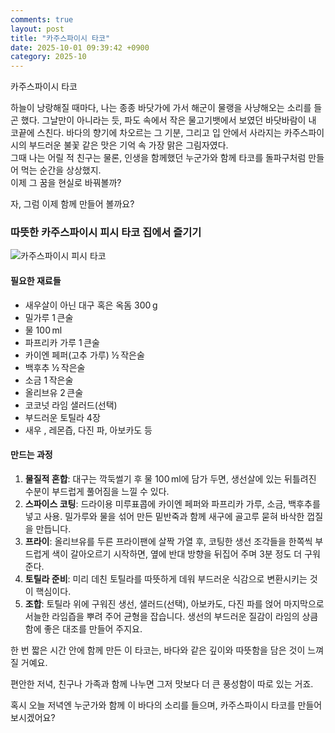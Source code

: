 ```yaml
---
comments: true
layout: post
title: "카주스파이시 타코"
date: 2025-10-01 09:39:42 +0900
category: 2025-10
---
```


카주스파이시 타코  

하늘이 낭랑해질 때마다, 나는 종종 바닷가에 가서 해군이 물랭을 사냥해오는 소리를 들곤 했다. 그날만이 아니라는 듯, 파도 속에서 작은 물고기뱃에서 보였던 바닷바람이 내 코끝에 스친다. 바다의 향기에 차오르는 그 기분, 그리고 입 안에서 사라지는 카주스파이시의 부드러운 불꽃 같은 맛은 기억 속 가장 맑은 그림자였다.  
그때 나는 어릴 적 친구는 물론, 인생을 함께했던 누군가와 함께 타코를 돌파구처럼 만들어 먹는 순간을 상상했지.   
이제 그 꿈을 현실로 바꿔볼까?  

자, 그럼 이제 함께 만들어 볼까요?  

### 따뜻한 카주스파이시 피시 타코 집에서 즐기기  

![카주스파이시 피시 타코](https://www.themealdb.com/images/media/meals/uvuyxu1503067369.jpg)  

#### 필요한 재료들  
- 새우살이 아닌 대구 혹은 옥돔 300 g  
- 밀가루 1 큰술  
- 물 100 ml  
- 파프리카 가루 1 큰술  
- 카이엔 페퍼(고추 가루) ½ 작은술  
- 백후추 ½ 작은술  
- 소금 1 작은술  
- 올리브유 2 큰술  
- 코코넛 라임 샐러드(선택)  
- 부드러운 토틸라 4장  
- 새우 , 레몬즙, 다진 파, 아보카도 등  

#### 만드는 과정  
1. **물질적 혼합**: 대구는 깍둑썰기 후 물 100 ml에 담가 두면, 생선살에 있는 뒤틀려진 수분이 부드럽게 풀어짐을 느낄 수 있다.  
2. **스파이스 코팅**: 드라이용 미루표콥에 카이엔 페퍼와 파프리카 가루, 소금, 백후추를 넣고 사용. 밀가루와 물을 섞어 만든 밑반죽과 함께 새구에 골고루 묻혀 바삭한 껍질을 만듭니다.  
3. **프라이**: 올리브유를 두른 프라이팬에 살짝 가열 후, 코팅한 생선 조각들을 한쪽씩 부드럽게 색이 갈아오르기 시작하면, 옆에 반대 방향을 뒤집어 주며 3분 정도 더 구워준다.  
4. **토틸라 준비**: 미리 데친 토틸라를 따뜻하게 데워 부드러운 식감으로 변환시키는 것이 핵심이다.  
5. **조합**: 토틸라 위에 구워진 생선, 샐러드(선택), 아보카도, 다진 파를 얹어 마지막으로 서늘한 라임즙을 뿌려 주어 균형을 잡습니다. 생선의 부드러운 질감이 라임의 상큼함에 좋은 대조를 만들어 주지요.  

한 번 짧은 시간 안에 함께 만든 이 타코는, 바다와 같은 깊이와 따뜻함을 담은 것이 느껴질 거예요.  

편안한 저녁, 친구나 가족과 함께 나누면 그저 맛보다 더 큰 풍성함이 따로 있는 거죠.  

혹시 오늘 저녁엔 누군가와 함께 이 바다의 소리를 들으며, 카주스파이시 타코를 만들어 보시겠어요?